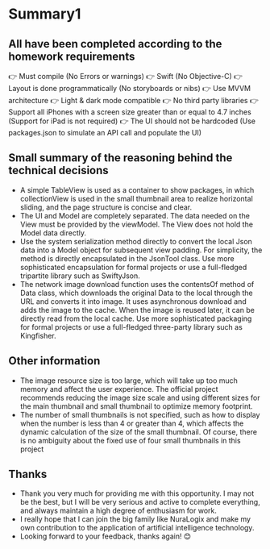 # Summary1

## All have been completed according to the homework requirements

👉 Must compile (No Errors or warnings)
👉 Swift (No Objective-C)
👉 Layout is done programmatically (No storyboards or nibs)
👉 Use MVVM architecture
👉 Light & dark mode compatible
👉 No third party libraries
👉 Support all iPhones with a screen size greater than or equal to 4.7 inches (Support for iPad is not required)
👉 The UI should not be hardcoded (Use packages.json to simulate an API call and populate the UI)

## Small summary of the reasoning behind the technical decisions

* A simple TableView is used as a container to show packages, in which collectionView is used in the small thumbnail area to realize horizontal sliding, and the page structure is concise and clear.
* The UI and Model are completely separated. The data needed on the View must be provided by the viewModel. The View does not hold the Model data directly.
* Use the system serialization method directly to convert the local Json data into a Model object for subsequent view padding. For simplicity, the method is directly encapsulated in the JsonTool class. Use more sophisticated encapsulation for formal projects or use a full-fledged tripartite library such as SwiftyJson.
* The network image download function uses the contentsOf method of Data class, which downloads the original Data to the local through the URL and converts it into image. It uses asynchronous download and adds the image to the cache. When the image is reused later, it can be directly read from the local cache. Use more sophisticated packaging for formal projects or use a full-fledged three-party library such as Kingfisher.

## Other information

* The image resource size is too large, which will take up too much memory and affect the user experience. The official project recommends reducing the image size scale and using different sizes for the main thumbnail and small thumbnail to optimize memory footprint.
* The number of small thumbnails is not specified, such as how to display when the number is less than 4 or greater than 4, which affects the dynamic calculation of the size of the small thumbnail. Of course, there is no ambiguity about the fixed use of four small thumbnails in this project

## Thanks

* Thank you very much for providing me with this opportunity. I may not be the best, but I will be very serious and active to complete everything, and always maintain a high degree of enthusiasm for work.
* I really hope that I can join the big family like NuraLogix and make my own contribution to the application of artificial intelligence technology.
* Looking forward to your feedback, thanks again! 😊


